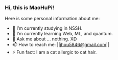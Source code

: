 ### Hi, this is MaoHuPi!

Here is some personal information about me:

- 🔭 I’m currently studying in NSSH.
- 🌱 I’m currently learning Web, ML, and quantum.
- 💬 Ask me about ... nothing. XD
- 📫 How to reach me: ||jhou5846@gmail.com||
- ⚡ Fun fact: I am a cat allergic to cat hair.
